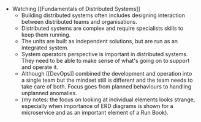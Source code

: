 - Watching [[Fundamentals of Distributed Systems]]
	- Building distributed systems often includes designing interaction between distributed teams and organisations.
	- Distributed systems are complex and require specialists skills to keep them running.
	- The units are built as independent solutions, but are run as an integrated system.
	- System operators perspective is important in distributed systems. They need to be able to make sense of what's going on to support and operate it.
	- Although [[DevOps]] combined the development and operation into a single team but the mindset still is different and the team needs to take care of both. Focus goes from planned behaviours to handling unplanned anomalies.
	- (my notes: the focus on looking at individual elements looks strange, especially when importance of ERD diagrams is shown for a microservice and as an important element of a Run Book).